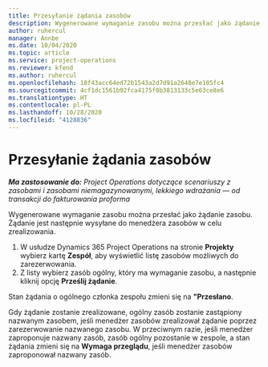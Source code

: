 ```yaml
---
title: Przesyłanie żądania zasobów
description: Wygenerowane wymaganie zasobu można przesłać jako żądanie zasobu. Żądanie jest następnie wysyłane do menedżera zasobów w celu zrealizowania.
author: ruhercul
manager: Annbe
ms.date: 10/04/2020
ms.topic: article
ms.service: project-operations
ms.reviewer: kfend
ms.author: ruhercul
ms.openlocfilehash: 18f43acc64ed72b1543a2d7d91a2648e7e185fc4
ms.sourcegitcommit: 4cf1dc1561b92fca4175f0b3813133c5e63ce8e6
ms.translationtype: HT
ms.contentlocale: pl-PL
ms.lasthandoff: 10/28/2020
ms.locfileid: "4128836"
---
```

# <a name="submit-a-resource-request"></a>Przesyłanie żądania zasobów

_**Ma zastosowanie do:** Project Operations dotyczące scenariuszy z zasobami i zasobami niemagazynowanymi, lekkiego wdrażania — od transakcji do fakturowania proforma_

Wygenerowane wymaganie zasobu można przesłać jako żądanie zasobu. Żądanie jest następnie wysyłane do menedżera zasobów w celu zrealizowania.

1. W usłudze Dynamics 365 Project Operations na stronie **Projekty** wybierz kartę **Zespół**, aby wyświetlić listę zasobów możliwych do zarezerwowania. 
2. Z listy wybierz zasób ogólny, który ma wymaganie zasobu, a następnie kliknij opcję **Prześlij żądanie**.

Stan żądania o ogólnego członka zespołu zmieni się na **"Przesłano**.

Gdy żądanie zostanie zrealizowane, ogólny zasób zostanie zastąpiony nazwanym zasobem, jeśli menedżer zasobów zrealizował żądanie poprzez zarezerwowanie nazwanego zasobu. W przeciwnym razie, jeśli menedżer zaproponuje nazwany zasób, zasób ogólny pozostanie w zespole, a stan żądania zmieni się na **Wymaga przeglądu**, jeśli menedżer zasobów zaproponował nazwany zasób.

